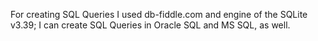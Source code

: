 For creating SQL Queries I used db-fiddle.com and engine of the SQLite v3.39;
I can create SQL Queries in Oracle SQL and MS SQL, as well.